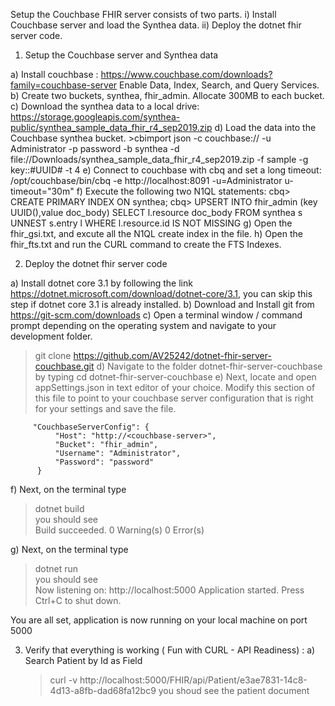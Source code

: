 Setup the Couchbase FHIR server consists of two parts. 
    i) Install Couchbase server and load the Synthea data.
    ii) Deploy the dotnet fhir server code.

1. Setup the Couchbase server and Synthea data

a)  Install couchbase : https://www.couchbase.com/downloads?family=couchbase-server
    Enable Data, Index, Search, and Query Services.
b)  Create two buckets, synthea, fhir_admin. Allocate 300MB to each bucket.
c)  Download the synthea data to a local drive: https://storage.googleapis.com/synthea-public/synthea_sample_data_fhir_r4_sep2019.zip
d)  Load the data into the Couchbase synthea bucket.
     >cbimport json -c couchbase://<couchbase-server> -u Administrator -p password -b synthea 
              -d file://Downloads/synthea_sample_data_fhir_r4_sep2019.zip  -f sample -g key::#UUID# -t 4
e)  Connect to couchbase with cbq and set a long timeout:  /opt/couchbase/bin/cbq -e http://localhost:8091 
              -u=Administrator  u-timeout="30m"
f)  Execute the following two N1QL statements:
      cbq> CREATE PRIMARY INDEX ON synthea;
      cbq> UPSERT INTO fhir_admin (key UUID(),value doc_body)
              SELECT  l.resource doc_body FROM synthea s UNNEST s.entry l
              WHERE l.resource.id IS NOT MISSING
g)  Open the fhir_gsi.txt, and excute all the N1QL create index in the file.
h)  Open the fhir_fts.txt and run the CURL command to create the FTS Indexes.

2. Deploy the dotnet fhir server code

a) Install dotnet core 3.1 by following the link https://dotnet.microsoft.com/download/dotnet-core/3.1, 
      you can skip this step if dotnet core 3.1 is already installed.
b) Download and Install git from https://git-scm.com/downloads
c) Open a terminal window / command prompt depending on the operating system and navigate to your development folder.
   >git clone https://github.com/AV25242/dotnet-fhir-server-couchbase.git
d) Navigate to the folder dotnet-fhir-server-couchbase by typing 
   >cd dotnet-fhir-server-couchbase
e) Next, locate and open appSettings.json in text editor of your choice.
   Modify this section of this file to point to your couchbase server configuration that is right for your settings and          save the file.
         
         "CouchbaseServerConfig": {
              "Host": "http://<couchbase-server>",
              "Bucket": "fhir_admin",
              "Username": "Administrator",
              "Password": "password"
          }
f) Next, on the terminal type
   >dotnet build      
    you should see      
                    Build succeeded.
                    0 Warning(s)
                    0 Error(s)

g) Next, on the terminal type
   >dotnet run     
    you should see            
                Now listening on: http://localhost:5000
                Application started. Press Ctrl+C to shut down.
                
You are all set, application is now running on your local machine on port 5000

3) Verify that everything is working ( Fun with CURL - API Readiness) : 
a) Search Patient by Id as Field
   >curl -v http://localhost:5000/FHIR/api/Patient/e3ae7831-14c8-4d13-a8fb-dad68fa12bc9
  you shoud see the patient document      
  
